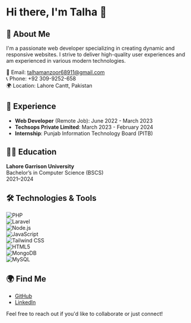 # Hi there, I'm Talha 👋

## 🌟 About Me
I'm a passionate web developer specializing in creating dynamic and responsive websites. I strive to deliver high-quality user experiences and am experienced in various modern technologies.

📧 Email: [talhamanzoor68911@gmail.com](mailto:talhamanzoor68911@gmail.com)  
📞 Phone: +92 309-9252-658  
🌍 Location: Lahore Cantt, Pakistan  

## 💼 Experience
- **Web Developer** (Remote Job): June 2022 - March 2023
- **Techsops Private Limited**: March 2023 - February 2024
- **Internship**: Punjab Information Technology Board (PITB)

## 🧑‍🎓 Education
**Lahore Garrison University**  
Bachelor’s in Computer Science (BSCS)  
2021–2024

## 🛠️ Technologies & Tools

![PHP](https://img.shields.io/badge/-PHP-7A7A7A?style=flat-square&logo=php&logoColor=white)  
![Laravel](https://img.shields.io/badge/-Laravel-EF7A8C?style=flat-square&logo=laravel&logoColor=white)  
![Node.js](https://img.shields.io/badge/-Node.js-339933?style=flat-square&logo=node.js&logoColor=white)  
![JavaScript](https://img.shields.io/badge/-JavaScript-F7DF1E?style=flat-square&logo=javascript&logoColor=black)  
![Tailwind CSS](https://img.shields.io/badge/-Tailwind%20CSS-38B2AC?style=flat-square&logo=tailwind-css&logoColor=white)  
![HTML5](https://img.shields.io/badge/-HTML5-E34F26?style=flat-square&logo=html5&logoColor=white)  
![MongoDB](https://img.shields.io/badge/-MongoDB-47A248?style=flat-square&logo=mongodb&logoColor=white)  
![MySQL](https://img.shields.io/badge/-MySQL-4479A1?style=flat-square&logo=mysql&logoColor=white)  

## 🌍 Find Me
- [GitHub](https://github.com/Talha6891)
- [LinkedIn](https://www.linkedin.com/in/talha-manzoor-112a57269)

Feel free to reach out if you'd like to collaborate or just connect!
